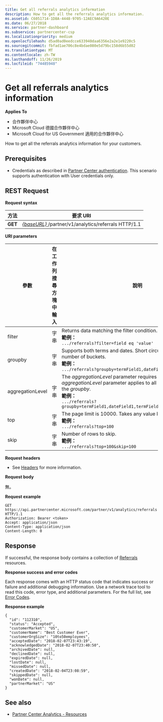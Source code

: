 ```yaml
---
title: Get all referrals analytics information
description: How to get all the referrals analytics information.
ms.assetid: C6051714-1D8A-4448-9705-12AEC9A6420E
ms.date: 06/27/2018
ms.service: partner-dashboard
ms.subservice: partnercenter-csp
ms.localizationpriority: medium
ms.openlocfilehash: d5ad0ad0eedcce633940daa6356e2a2e1e9220c5
ms.sourcegitcommit: fbfad1ae706c8e4bdae080e5d79bc158d6b55d02
ms.translationtype: MT
ms.contentlocale: zh-TW
ms.lasthandoff: 11/26/2019
ms.locfileid: "74485948"
---
```

# <a name="get-all-referrals-analytics-information"></a>Get all referrals analytics information

**Applies To**

- 合作夥伴中心
- Microsoft Cloud 德國合作夥伴中心
- Microsoft Cloud for US Government 適用的合作夥伴中心


How to get all the referrals analytics information for your customers. 

## <a name="span-idprerequisitesspan-idprerequisitesspan-idprerequisitesprerequisites"></a><span id="Prerequisites"/><span id="prerequisites"/><span id="PREREQUISITES"/>Prerequisites


- Credentials as described in [Partner Center authentication](partner-center-authentication.md). This scenario supports authentication with User credentials only. 

## <a name="span-idrequestspan-idrequestspan-idrequestrest-request"></a><span id="Request"/><span id="request"/><span id="REQUEST"/>REST Request


**Request syntax**

| 方法  | 要求 URI |
|---------|-------------|
| **GET** | [ *\{baseURL\}* ](partner-center-rest-urls.md)/partner/v1/analytics/referrals HTTP/1.1 |
 

**URI parameters**

| 參數 | 在工作列搜尋方塊中輸入 | 說明 |
|-----------|------|-------------|
| filter | 字串 | Returns data matching the filter condition.</br> **範例：**</br>  `.../referrals?filter=field eq 'value'` |
| groupby | 字串 |    Supports both terms and dates. Short circuit logic to limit the number of buckets.</br> **範例：**</br>  `.../referrals?groupby=termField1,dateField1,termField2` |
| aggregationLevel | 字串 |   The *aggregationLevel* parameter requires a *groupby*. The *aggregationLevel* parameter applies to all date fields present in the *groupby*.</br> **範例：**</br> `.../referrals?groupby=termField1,dateField1,termField2&aggregationLevel=day` |
| top | 字串 | The page limit is 10000. Takes any value less than 10000.</br> **範例：**</br> `.../referrals?top=100`</br> |
| skip | 字串 |   Number of rows to skip.</br> **範例：**</br>  `.../referrals?top=100&skip=100` |

  
**Request headers**

- See [Headers](headers.md) for more information.

**Request body**

無。

**Request example**

```http
GET https://api.partnercenter.microsoft.com/partner/v1/analytics/referrals HTTP/1.1
Authorization: Bearer <token>
Accept: application/json
Content-Type: application/json
Content-Length: 0
```

## <a name="span-idresponsespan-idresponsespan-idresponseresponse"></a><span id="Response"/><span id="response"/><span id="RESPONSE"/>Response


If successful, the response body contains a collection of [Referrals](partner-center-analytics-resources.md#referrals) resources.

**Response success and error codes**

Each response comes with an HTTP status code that indicates success or failure and additional debugging information. Use a network trace tool to read this code, error type, and additional parameters. For the full list, see [Error Codes](error-codes.md).

**Response example**

```http
{
  "id": "112310",
  "status": "Accepted",
  "customerMarket": "US",
  "customerName": "Best Customer Ever",
  "customerOrgSize": "10to50employees",
  "acceptedDate": "2018-02-07T23:43:19",
  "acknowledgedDate": "2018-02-07T23:40:50",
  "archivedDate": null,
  "declinedDate": null,
  "expiredDate": null,
  "lostDate": null,
  "missedDate": null,
  "createdDate": "2018-02-04T23:08:59",
  "skippedDate": null,
  "wonDate": null,
  "partnerMarket": "US"
}
```


## <a name="span-idsee_alsospan-idsee_alsospan-idsee_alsosee-also"></a><span id="See_Also"/><span id="see_also"/><span id="SEE_ALSO"/>See also
 - [Partner Center Analytics - Resources](partner-center-analytics-resources.md)
